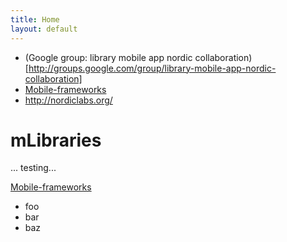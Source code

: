 ```yaml
---
title: Home
layout: default
---
```

- (Google group: library mobile app nordic collaboration)[http://groups.google.com/group/library-mobile-app-nordic-collaboration]
- <a href="Mobile-frameworks">Mobile-frameworks</a>
- http://nordiclabs.org/

# mLibraries
... testing...

<a href="Mobile-frameworks">Mobile-frameworks</a>

- foo
- bar
- baz
